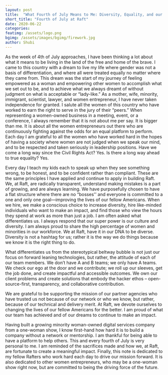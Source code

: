 ```yaml
---
layout: post
title:  "What Fourth of July Means to Me: Diversity, Equality, and our Mission at Raft"
short_title: "Fourth of July at Raft"
date: 2020-06-22
categories:
featimg: /assets/logo.png
bgimg: /assets/images/bgimg/firework.jpg
author: Shubi
---
```


As the week of 4th of July approaches, I have been thinking a lot about what it means to be living in the land of the free and home of the brave. I came to this country with a dream to live my life where gender was not a basis of differentiation, and where all were treated equally no matter where they came from. This dream was the start of my journey of feeling empowered as a woman and empowering other women to accomplish what we set out to be, and to achieve what we always dreamt of without judgment on what is acceptable or “lady-like.” As a mother, wife, minority, immigrant, scientist, lawyer, and women entrepreneur, I have never taken independence for granted. I salute all the women of this country who have worked to earn the right to serve in the jury of their “peers.” When representing a women-owned business in a meeting, event, or a conference, I always remember that it is not about me per say. It is bigger than me. It is about all the women entrepreneurs out there who are continuously fighting against the odds for an equal platform to perform. Each day I am grateful to all the women who have worked hard in the hopes of having a society where women are not judged when we speak our mind, and to be respected and taken seriously in leadership positions. Have we come a long way since the Civil Rights Act? Yes. Is there a long way ahead to true equality? Yes.  

Every day I teach my kids each to speak up when they see something wrong, to be honest, and to be confident rather than compliant. These are the same principles I have applied and continue to apply in building Raft. We, at Raft, are radically transparent, understand making mistakes is a part of growing, and are always learning. We have purposefully chosen to have a flat structure where there are no “bosses'' and everyone is committed to a one and only one goal—improving the lives of our fellow Americans. When we hire, we make a conscious choice to increase diversity, hire like-minded individuals who want to make an impact, and find those who view the hours they spend at work as more than just a job. I am often asked what differentiates us. I always respond that our super power is our culture and diversity. I am always proud to share the high percentage of women and minorities in our workforce. We at Raft, have it in our DNA to be diverse. Diversity is not a hashtag for us; rather it is the way we do things because we know it is the right thing to do.  

What differentiates us from the stereotypical beltway bubble is not just our focus on forward leaning technologies, but rather, the attitude of each of our team members. We don’t have A and B teams; we only have A teams. We check our ego at the door and we contribute; we roll up our sleeves, get the job done, and create  impactful and accessible outcomes. We own our client problems and create solutions that embody the hacker ethos – open-source-first, transparency, and collaborative contribution.  

We are grateful to be supporting the mission of our partner agencies who have trusted us not because of our network or who we know, but rather, because of our technical and delivery merit. At Raft, we devote ourselves to changing the lives of our fellow Americans for the better. I am proud of what our team has achieved and of our dreams to continue to make an impact.  

Having built a growing minority woman-owned digital services company from a one-woman show, I know first-hand how hard it is to build a company without a network or mentorship. I am thankful for being able to have a platform to help others. This and every fourth of July is very personal to me. I am reminded of the sacrifices made and how we, at Raft, are fortunate to create a meaningful impact. Finally, this note is dedicated to my fellow Rafters who work hard each day to drive our mission forward. It is also dedicated to other women entrepreneurs, who may be a one-woman show right now, but are committed to being the driving force of the future.
